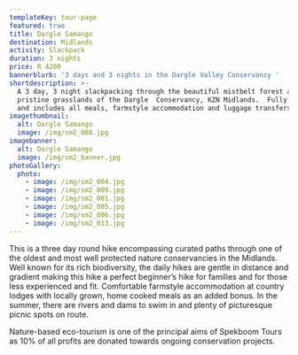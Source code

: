 ```yaml
---
templateKey: tour-page
featured: true
title: Dargle Samango
destination: Midlands
activity: Slackpack
duration: 3 nights
price: R 4200
bannerblurb: '3 days and 3 nights in the Dargle Valley Conservancy '
shortdescription: >-
  A 3 day, 3 night slackpacking through the beautiful mistbelt forest and
  pristine grasslands of the Dargle  Conservancy, KZN Midlands.  Fully guided
  and includes all meals, farmstyle accommodation and luggage transfers.
imagethumbnail:
  alt: Dargle Samango
  image: /img/sm2_008.jpg
imagebanner:
  alt: Dargle Samango
  image: /img/sm2_banner.jpg
photoGallery:
  photo:
    - image: /img/sm2_004.jpg
    - image: /img/sm2_009.jpg
    - image: /img/sm2_001.jpg
    - image: /img/sm2_005.jpg
    - image: /img/sm2_006.jpg
    - image: /img/sm2_013.jpg
---
```

This is a three day round hike encompassing curated paths through one of the oldest and most well protected nature conservancies in the Midlands. Well known for its rich biodiversity, the daily hikes are gentle in distance and gradient making this hike a perfect beginner’s hike for families and for those less experienced and fit. Comfortable farmstyle accommodation at country lodges with locally grown, home cooked meals as an added bonus. In the summer, there are rivers and dams to swim in and plenty of picturesque picnic spots on route. 



Nature-based eco-tourism is one of the principal aims of Spekboom Tours as 10% of all profits are donated towards ongoing conservation projects.
